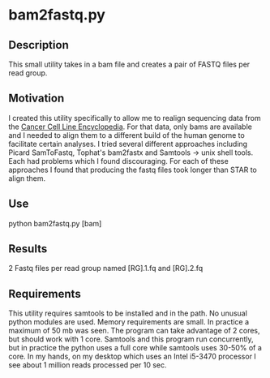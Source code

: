 # bam2fastq.py
## Description
This small utility takes in a bam file and creates a pair of FASTQ files per
read group.
## Motivation
I created this utility specifically to allow me to realign
sequencing data from the [Cancer Cell Line
Encyclopedia](https://cghub.ucsc.edu/datasets/ccle.html). For that data, only
bams are available and I needed to align them to a different build of the human
genome to facilitate certain analyses. I tried several different approaches
including Picard SamToFastq, Tophat's bam2fastx and Samtools -> unix shell
tools. Each had problems which I found discouraging. For each of these
approaches I found that producing the fastq files took longer than STAR to
align them.
## Use
python bam2fastq.py [bam]
## Results
2 Fastq files per read group named [RG].1.fq and [RG].2.fq
## Requirements
This utility requires samtools to be installed and in the path. No unusual
python modules are used. Memory requirements are small. In practice a maximum
of 50 mb was seen.  The program can take advantage of 2 cores, but should work
with 1 core. Samtools and this program run concurrently, but in practice the
python uses a full core while samtools uses 30-50% of a core. In my hands, on
my desktop which uses an Intel i5-3470 processor I see about 1 million reads
processed per 10 sec.

